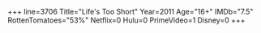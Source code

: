 +++
line=3706
Title="Life's Too Short"
Year=2011
Age="16+"
IMDb="7.5"
RottenTomatoes="53%"
Netflix=0
Hulu=0
PrimeVideo=1
Disney=0
+++

